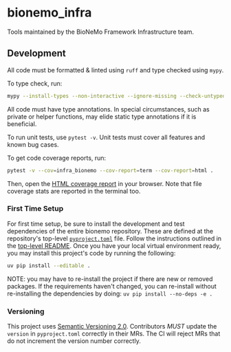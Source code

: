 # bionemo_infra
Tools maintained by the BioNeMo Framework Infrastructure team.


## Development
All code must be formatted & linted using `ruff` and type checked using `mypy`.

To type check, run:
```bash
mypy --install-types --non-interactive --ignore-missing --check-untyped-defs .
```

All code must have type annotations. In special circumstances, such as private or helper functions, may elide static
type annotations if it is beneficial.

To run unit tests, use `pytest -v`. Unit tests must cover all features and known bug cases.

To get code coverage reports, run:
```bash
pytest -v --cov=infra_bionemo --cov-report=term --cov-report=html .
```
Then, open the [HTML coverage report](htmlcov/index.html) in your browser. Note that file coverage stats are reported
in the terminal too.

### First Time Setup
For first time setup, be sure to install the development and test dependencies of the entire bionemo repository.
These are defined at the repository's top-level [`pyproject.toml`](../../pyproject.toml) file. Follow the instructions
outlined in the [top-level README](../../README.md). Once you have your local virtual environment ready, you may
install this project's code by running the following:
```bash
uv pip install --editable .
```

NOTE: you may have to re-install the project if there are new or removed packages. If the requirements haven't changed,
      you can re-install without re-installing the dependencies by doing: `uv pip install --no-deps -e .`

### Versioning
This project uses [Semantic Versioning 2.0](https://semver.org/). Contributors *MUST* update the `version` in
`pyproject.toml` correctly in their MRs. The CI will reject MRs that do not increment the version number correctly.
